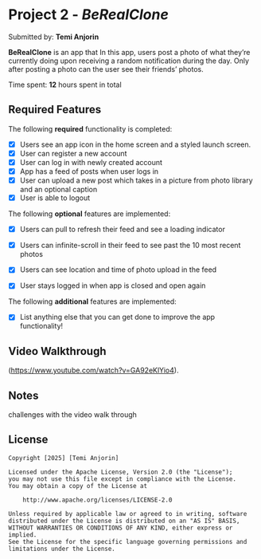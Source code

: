 # Project 2 - *BeRealClone*

Submitted by: **Temi Anjorin**

**BeRealClone** is an app that In this app, users post a photo of what they’re currently doing upon receiving a random notification during the day. Only after posting a photo can the user see their friends’ photos.

Time spent: **12** hours spent in total

## Required Features

The following **required** functionality is completed:

- [x] Users see an app icon in the home screen and a styled launch screen.
- [x] User can register a new account
- [x] User can log in with newly created account
- [x] App has a feed of posts when user logs in
- [x] User can upload a new post which takes in a picture from photo library and an optional caption	
- [x] User is able to logout	
 
The following **optional** features are implemented:

- [x] Users can pull to refresh their feed and see a loading indicator
- [x] Users can infinite-scroll in their feed to see past the 10 most recent photos
- [x] Users can see location and time of photo upload in the feed	
- [x] User stays logged in when app is closed and open again	


The following **additional** features are implemented:

- [x] List anything else that you can get done to improve the app functionality!

## Video Walkthrough

(https://www.youtube.com/watch?v=GA92eKlYio4).

## Notes

challenges with the video walk through

## License

    Copyright [2025] [Temi Anjorin]

    Licensed under the Apache License, Version 2.0 (the "License");
    you may not use this file except in compliance with the License.
    You may obtain a copy of the License at

        http://www.apache.org/licenses/LICENSE-2.0

    Unless required by applicable law or agreed to in writing, software
    distributed under the License is distributed on an "AS IS" BASIS,
    WITHOUT WARRANTIES OR CONDITIONS OF ANY KIND, either express or implied.
    See the License for the specific language governing permissions and
    limitations under the License.
